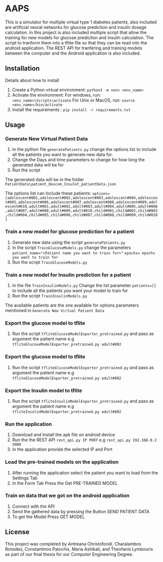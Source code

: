 # AAPS

This is a simulator for multiple virtual type 1 diabetes patients, also included are artificial neural networks for glucose prediction and insulin dosage calculation. In this project is also included multiple script that allow the training for new models for glucose prediciton and insulin calculation. The script to tranform them into a tflite file so that they can be read into the android application. The REST API for tranfering and training models between the computer and the Android application is also included.


## Installation

Details about how to install

   1. Create a Python virtual environment: `python3 -m venv <env_name>`
   2. Activate the environment: 
      For windows, run: `<env_name>\Scripts\activate`
      For Unix or MacOS, run: `source <env_name>/bin/activate`
   3. Install the requirements : `pip install -r requirements.txt`


## Usage


### Generate New Virtual Patient Data
1. In the python file `generatePatients.py` change the options list to include all the patients you want to generate new data for.
2. Change the Days and time parameters to change for how long the generated data will be for
3. Run the script

The generated data will be in the folder `PatientData\patient_Dexcom_Insulet_patientData.json`

The options list can Include these patients: 
`options=[adolescent#001,adolescent#002,adolescent#003,adolescent#004,adolescent#005,adolescent#006,adolescent#007,adolescent#008,adolescent#009,adolescent#010,adult#001,adult#002,adult#003,adult#004,adult#005,adult#006,adult#007,adult#008,adult#009,adult#010,child#001,child#002,child#003,child#004,child#005,child#006,child#007,child#008,child#009,child#010]`

### Train a new model for glucose prediction for a patient

1. Generate new data using the script `generatePatients.py`
2. In the script `TrainGlucoseModels.py` change the parameters `patient_name="<Patient name you want to train for>"` `epochs= epochs you want to train for`
3. Run the script `TrainGlucoseModels.py`

### Train a new model for Insulin prediction for a patient

1. In the file `TrainInsulinModels.py` Change the list parameter `patients=[]` to include all the patients you want your model to train for
2. Run the script `TrainInsulinModels.py`

The available patients are the one available for options parameters mentioned in `Generate New Virtual Patient Data`

### Export the glucose model to tflite
   1. Run the script `tfliteGlucoseModelExporter_pretrained.py` and pass as argument the patient name e.g  `tfliteGlucoseModelExporter_pretrained.py adult#002`

### Export the glucose model to tflite
   1. Run the script `tfliteGlucoseModelExporter_pretrained.py` and pass as argument the patient name e.g  `tfliteGlucoseModelExporter_pretrained.py adult#002`
   
### Export the Insulin model to tflite
   1. Run the script `tfliteInsulinModelExporter_pretrained.py` and pass as argument the patient name e.g  `tfliteInsulinModelExporter_pretrained.py adult#002`

### Run the application
   1. Download and Install the apk file on android device
   2. Run the the REST API `rest_api.py IP PORT` e.g `rest_api.py 192.168.0.2 5000`
   3. In the application provide the selected IP and Port

### Load the pre-trained models on the application
   1. After running the application select the patient you want to load from the Settings Tab
   2. In the Form Tab Press the Get PRE-TRAINED MODEL

### Train on data that we got on the android application
   1. Connect with the API
   2. Send the gathered data by pressing the Button SEND PATIENT DATA
   3. To get the Model Press GET MODEL


## License

This project was completed by Antreana Christoforidi, Charalambos Rotsides, Constantinos Palochis, Maria Ashikali, and Theofanis Lymbouris as part of our final thesis for our Computer Engineering Degree. 
